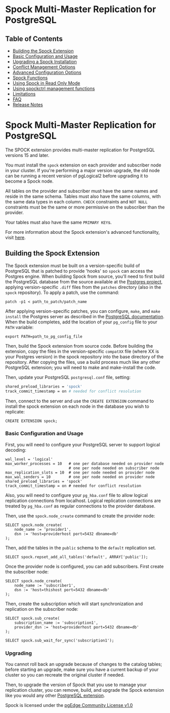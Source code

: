 # Spock Multi-Master Replication for PostgreSQL

## Table of Contents
- [Building the Spock Extension](README.md#building-the-spock-extension)
- [Basic Configuration and Usage](README.md#basic-configuration-and-usage)
- [Upgrading a Spock Installation](README.md#upgrading)
- [Conflict Management Options](docs/conflicts.md)
- [Advanced Configuration Options](docs/guc_settings.md)
- [Spock Functions](docs/spock_functions.md)
- [Using Spock in Read Only Mode](docs/read_only.md)
- [Using spockctrl management functions](docs/spockctrl.md)
- [Limitations](docs/limitations.md)
- [FAQ](docs/FAQ.md)
- [Release Notes](docs/spock_release_notes.md)

# Spock Multi-Master Replication for PostgreSQL

The SPOCK extension provides multi-master replication for PostgreSQL versions 15 and later.

You must install the `spock` extension on each provider and subscriber node in your cluster.  If you're performing a major version upgrade, the old node can be running a recent version of pgLogical2 before upgrading it to become a Spock node.

All tables on the provider and subscriber must have the same names and reside in the same schema. Tables must also have the same columns, with the same data types in each column. `CHECK` constraints and `NOT NULL` constraints must be the same or more permissive on the subscriber than the provider.

Your tables must also have the same `PRIMARY KEY`s. 

For more information about the Spock extension's advanced functionality, visit [here](docs/features.md).

## Building the Spock Extension

The Spock extension must be built on a version-specific build of PostgreSQL that is patched to provide 'hooks' so `spock` can access the Postgres engine. When building Spock from source, you'll need to first build the PostgreSQL database from the source available at the [Postgres project](https://www.postgresql.org/ftp/source/), applying version-specific `.diff` files from the `patches` directory (also in the `spock` repository). To apply a patch, use the command:

  `patch -p1 < path_to_patch/patch_name`

After applying version-specific patches, you can configure, `make`, and `make install` the Postgres server as described in the [PostgreSQL documentation](https://www.postgresql.org/docs/17/installation.html). When the build completes, add the location of your `pg_config` file to your `PATH` variable:

  `export PATH=path_to_pg_config_file`

Then, build the Spock extension from source code. Before building the extension, copy the files in the version-specific `compatXX` file (where XX is your Postgres version) in the spock repository into the base directory of the repository. After copying the files, use a build process much like any other PostgreSQL extension; you will need to make and make-install the code.

Then, update your PostgreSQL `postgresql.conf` file, setting:

```bash
shared_preload_libraries = 'spock' 
track_commit_timestamp = on # needed for conflict resolution
```

Then, connect to the server and use the `CREATE EXTENSION` command to install the spock extension on each node in the database you wish to replicate:

  `CREATE EXTENSION spock;`


### Basic Configuration and Usage

First, you will need to configure your PostgreSQL server to support logical decoding:

    wal_level = 'logical'
    max_worker_processes = 10   # one per database needed on provider node
                                # one per node needed on subscriber node
    max_replication_slots = 10  # one per node needed on provider node
    max_wal_senders = 10        # one per node needed on provider node
    shared_preload_libraries = 'spock'
    track_commit_timestamp = on # needed for conflict resolution

Also, you will need to configure your `pg_hba.conf` file to allow logical replication connections from localhost. Logical replication connections are treated by `pg_hba.conf` as regular connections to the provider database.

Then, use the `spock.node_create` command to create the provider node:

    SELECT spock.node_create(
        node_name := 'provider1',
        dsn := 'host=providerhost port=5432 dbname=db'
    );

Then, add the tables in the `public` schema to the `default` replication set.

    SELECT spock.repset_add_all_tables('default', ARRAY['public']);

Once the provider node is configured, you can add subscribers. First create the
subscriber node:

    SELECT spock.node_create(
        node_name := 'subscriber1',
        dsn := 'host=thishost port=5432 dbname=db'
    );

Then, create the subscription which will start synchronization and replication on the subscriber node:

    SELECT spock.sub_create(
        subscription_name := 'subscription1',
        provider_dsn := 'host=providerhost port=5432 dbname=db'
    );

    SELECT spock.sub_wait_for_sync('subscription1');

### Upgrading

You cannot roll back an upgrade because of changes to the catalog tables; before starting an upgrade, make sure you have a current backup of your cluster so you can recreate the original cluster if needed.

Then, to upgrade the version of Spock that you use to manage your replication cluster, you can remove, build, and upgrade the Spock extension like you would any other [PostgreSQL extension](https://www.postgresql.org/docs/17/extend-extensions.html#EXTEND-EXTENSIONS-UPDATES).




Spock is licensed under the [pgEdge Community License v1.0](PGEDGE-COMMUNITY-LICENSE.md)
